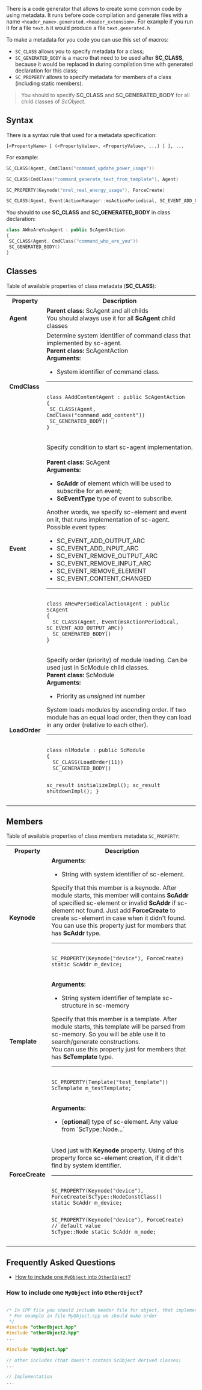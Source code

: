 

There is a code generator that allows to create some common code by using metadata. It runs before code compilation and generate files with a name `<header_name>.generated.<header_extension>`.
For example if you run it for a file `text.h` it would produce a file `text.generated.h`

To make a metadata for you code you can use this set of macros:

* `SC_CLASS` allows you to specify metadata for a class;
* `SC_GENERATED_BODY` is a macro that need to be used after **SC_CLASS**, because it would be replaced in during 
compilation time with generated declaration for this class;
* `SC_PROPERTY` allows to specify metadata for members of a class (including static members).

> You should to specify **SC_CLASS** and **SC_GENERATED_BODY** for all child classes of *ScObject*.

## Syntax
There is a syntax rule that used for a metadata specification:
```
[<PropertyName> [ (<PropertyValue>, <PropertyValue>, ...) ] ], ...
```

For example:

```cpp
SC_CLASS(Agent, CmdClass("command_update_power_usage"))
```
```cpp
SC_CLASS(CmdClass("command_generate_text_from_template"), Agent)
```
```cpp
SC_PROPERTY(Keynode("nrel_real_energy_usage"), ForceCreate)
```
```cpp
SC_CLASS(Agent, Event(ActionManager::msActionPeriodical, SC_EVENT_ADD_OUTPUT_ARC))
```

You should to use **SC_CLASS** and **SC_GENERATED_BODY** in class declaration:
```cpp
class AWhoAreYouAgent : public ScAgentAction
{
 SC_CLASS(Agent, CmdClass("command_who_are_you"))
 SC_GENERATED_BODY()
}
```

## Classes
Table of available properties of class metadata (**SC_CLASS**):

<table>
  <tr>
    <th>Property</th>
    <th>Description</th>
  </tr>
  <tr>
    <td><strong>Agent</strong></td>
    <td><strong>Parent class:</strong> ScAgent and all childs
      <br/>You should always use it for all <strong>ScAgent</strong> child classes
    </td>
  </tr>

  <tr>
    <td><strong>CmdClass</strong></td>
    <td>Determine system identifier of command class that implemented by sc-agent.
    <br/><strong>Parent class:</strong> ScAgentAction
    <br/><strong>Arguments:</strong>
    <ul>
      <li>System identifier of command class.</li>
    </ul>
    <hr/>
    <pre><code class="cpp">
class AAddContentAgent : public ScAgentAction
{
 SC_CLASS(Agent, CmdClass("command_add_content"))
 SC_GENERATED_BODY()
}
    </code></pre>
    </td>
  </tr>

  <tr>
    <td><strong>Event</strong></td>
    <td>Specify condition to start sc-agent implementation.<br/>
      <br/><strong>Parent class:</strong> ScAgent
      <br/><strong>Arguments:</strong>
      <ul>
        <li><strong>ScAddr</strong> of element which will be used to subscribe for an event;</li>
        <li><strong>ScEventType</strong> type of event to subscribe.</li>
      </ul>
      Another words, we specify sc-element and event on it, that runs implementation of sc-agent. Possible event types:
      <ul>
        <li>SC_EVENT_ADD_OUTPUT_ARC</li>
        <li>SC_EVENT_ADD_INPUT_ARC</li>
        <li>SC_EVENT_REMOVE_OUTPUT_ARC</li>
        <li>SC_EVENT_REMOVE_INPUT_ARC</li>
        <li>SC_EVENT_REMOVE_ELEMENT</li>
        <li>SC_EVENT_CONTENT_CHANGED</li>
      </ul>
      <hr/>
      <pre><code class="cpp">
class ANewPeriodicalActionAgent : public ScAgent
{
  SC_CLASS(Agent, Event(msActionPeriodical, SC_EVENT_ADD_OUTPUT_ARC))
  SC_GENERATED_BODY()
}
      </code></pre>
    </td>
  </tr>

  <tr>
    <td><strong>LoadOrder</strong></td>
    <td>Specify order (priority) of module loading. Can be used just in ScModule child classes.
      <br/><strong>Parent class:</strong> ScModule
      <br/><strong>Arguments:</strong>
      <ul>
        <li>Priority as <i>unsigned int</i> number</li>
      </ul>
      System loads modules by ascending order. If two module has an equal load order, then they can load in any order (relative to each other).
      <hr/>
      <pre><code class="cpp">
class nlModule : public ScModule
{
  SC_CLASS(LoadOrder(11))
  SC_GENERATED_BODY()

  sc_result initializeImpl();
  sc_result shutdownImpl();
}
      </code></pre>
    </td>
  </tr>
</table>


## Members
Table of available properties of class members metadata `SC_PROPERTY`:
<table>

  <tr>
    <th>Property</th>
    <th>Description</th>
  </tr>

  <tr>
    <td><strong>Keynode</strong></td>
    <td>
      <strong>Arguments:</strong>
      <ul>
        <li>String with system identifier of sc-element.</li>
      </ul>
      Specify that this member is a keynode. After module starts, this member will contains <strong>ScAddr</strong> of specified sc-element or invalid <strong>ScAddr</strong> if sc-element not found. Just add <strong>ForceCreate</strong> to create sc-element in case when it didn't found.
      <br/>You can use this property just for members that has <strong>ScAddr</strong> type.
      <hr/>
      <pre><code class="cpp">
SC_PROPERTY(Keynode("device"), ForceCreate)
static ScAddr m_device;
      </code></pre>
    </td>
  </tr>

  <tr>
    <td><strong>Template</strong></td>
    <td>
      <strong>Arguments:</strong>
      <ul>
        <li>String system identifier of template sc-structure in sc-memory</li>
      </ul>
      Specify that this member is a template. After module starts, this template will be parsed from sc-memory. So you will be able use it to search/generate constructions.
      <br/>You can use this property just for members that has <strong>ScTemplate</strong> type.
      <hr/>
      <pre><code class="cpp hljs">
SC_PROPERTY(Template("test_template"))
ScTemplate m_testTemplate;
      </code></pre>
    </td>
  </tr>

  <tr>
    <td><strong>ForceCreate</strong></td>
    <td>
      <strong>Arguments:</strong>
      <ul>
        <li>[<strong>optional</strong>] type of sc-element. Any value from `ScType::Node...`</li>
      </ul>
      <br/>Used just with <strong>Keynode</strong> property. Using of this property force sc-element creation, if it didn't find by system identifier.
      <hr/>
      <pre><code class="cpp">
SC_PROPERTY(Keynode("device"), ForceCreate(ScType::NodeConstClass))
static ScAddr m_device;

SC_PROPERTY(Keynode("device"), ForceCreate) // default value ScType::Node
static ScAddr m_node;
      </code></pre>
    </td>
  </tr>
</table>


## **Frequently Asked Questions**

- [How to include one `MyObject` into `OtherObject`?](#how-to-include-one-myobject-into-otherobject)

### **How to include one `MyObject` into `OtherObject`?**

```cpp

/* In CPP file you should include header file for object, that implemented in this file
 * For example in file MyObject.cpp we should make order
 */
#include "otherObject.hpp"
#include "otherObject2.hpp"
...

#include "myObject.hpp"

// other includes (that doesn't contain ScObject derived classes)
...

// Implementation
...
```
